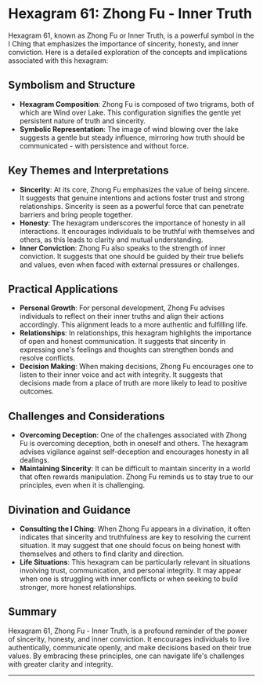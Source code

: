 # Hexagram 61: Zhong Fu - Inner Truth

Hexagram 61, known as Zhong Fu or Inner Truth, is a powerful symbol in the I Ching that emphasizes the importance of sincerity, honesty, and inner conviction. Here is a detailed exploration of the concepts and implications associated with this hexagram:

## Symbolism and Structure
- **Hexagram Composition**: Zhong Fu is composed of two trigrams, both of which are Wind over Lake. This configuration signifies the gentle yet persistent nature of truth and sincerity.
- **Symbolic Representation**: The image of wind blowing over the lake suggests a gentle but steady influence, mirroring how truth should be communicated - with persistence and without force.

## Key Themes and Interpretations
- **Sincerity**: At its core, Zhong Fu emphasizes the value of being sincere. It suggests that genuine intentions and actions foster trust and strong relationships. Sincerity is seen as a powerful force that can penetrate barriers and bring people together.
- **Honesty**: The hexagram underscores the importance of honesty in all interactions. It encourages individuals to be truthful with themselves and others, as this leads to clarity and mutual understanding.
- **Inner Conviction**: Zhong Fu also speaks to the strength of inner conviction. It suggests that one should be guided by their true beliefs and values, even when faced with external pressures or challenges.

## Practical Applications
- **Personal Growth**: For personal development, Zhong Fu advises individuals to reflect on their inner truths and align their actions accordingly. This alignment leads to a more authentic and fulfilling life.
- **Relationships**: In relationships, this hexagram highlights the importance of open and honest communication. It suggests that sincerity in expressing one's feelings and thoughts can strengthen bonds and resolve conflicts.
- **Decision Making**: When making decisions, Zhong Fu encourages one to listen to their inner voice and act with integrity. It suggests that decisions made from a place of truth are more likely to lead to positive outcomes.

## Challenges and Considerations
- **Overcoming Deception**: One of the challenges associated with Zhong Fu is overcoming deception, both in oneself and others. The hexagram advises vigilance against self-deception and encourages honesty in all dealings.
- **Maintaining Sincerity**: It can be difficult to maintain sincerity in a world that often rewards manipulation. Zhong Fu reminds us to stay true to our principles, even when it is challenging.

## Divination and Guidance
- **Consulting the I Ching**: When Zhong Fu appears in a divination, it often indicates that sincerity and truthfulness are key to resolving the current situation. It may suggest that one should focus on being honest with themselves and others to find clarity and direction.
- **Life Situations**: This hexagram can be particularly relevant in situations involving trust, communication, and personal integrity. It may appear when one is struggling with inner conflicts or when seeking to build stronger, more honest relationships.

## Summary
Hexagram 61, Zhong Fu - Inner Truth, is a profound reminder of the power of sincerity, honesty, and inner conviction. It encourages individuals to live authentically, communicate openly, and make decisions based on their true values. By embracing these principles, one can navigate life's challenges with greater clarity and integrity.

---

